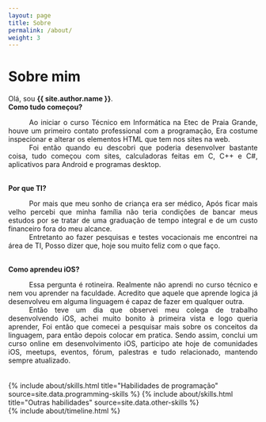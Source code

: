 ```yaml
---
layout: page
title: Sobre
permalink: /about/
weight: 3
---
```


# **Sobre mim**

Olá, sou **{{ site.author.name }}**.<br>
**Como tudo começou?** 
<div align="justify" style="text-indent:3em">
Ao iniciar o curso Técnico em Informática na Etec de Praia Grande, houve um primeiro contato professional com a programação, Era costume inspecionar e alterar os elementos HTML que tem nos sites na web. 
</div>
<div align="justify" style="text-indent:3em">
Foi então quando eu descobri que poderia desenvolver bastante coisa,
tudo começou com sites, calculadoras feitas em C, C++ e C#, aplicativos para Android e programas desktop.
</div>
<br>

**Por que TI?** 
<div align="justify" style="text-indent:3em">
Por mais que meu sonho de criança era ser médico, Após ficar mais velho percebi que minha família não teria condições de bancar meus estudos por se tratar de uma graduação de tempo integral e de um custo financeiro fora do meu alcance. 
</div>
<div align="justify" style="text-indent:3em">
Entretanto ao fazer pesquisas e testes vocacionais me encontrei na área de TI, Posso dizer que, hoje sou muito feliz com o que faço.
</div>
<br>

**Como aprendeu iOS?** 
<div align="justify" style="text-indent:3em">
Essa pergunta é rotineira. Realmente não aprendi no curso técnico e nem vou aprender na faculdade. Acredito que aquele que aprende logica já desenvolveu em alguma linguagem é capaz de fazer em qualquer outra. 
</div>
<div align="justify" style="text-indent:3em">
Então teve um dia que observei meu colega de trabalho desenvolvendo iOS, achei muito bonito à primeira vista e logo queria aprender, Foi então que comecei a pesquisar mais sobre os conceitos da linguagem, para então depois colocar em pratica. Sendo assim, conclui um curso online em desenvolvimento iOS, participo ate hoje de comunidades iOS, meetups, eventos, fórum, palestras e tudo relacionado, mantendo sempre atualizado.
</div>
<br> <br>

<div class="row">
{% include about/skills.html title="Habilidades de programação" source=site.data.programming-skills %}
{% include about/skills.html title="Outras habilidades" source=site.data.other-skills %}
</div>

<div class="row">
{% include about/timeline.html %}
</div>